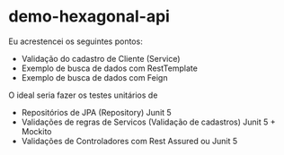 # demo-hexagonal-api

Eu acrestencei os seguintes pontos:

- Validação do cadastro de Cliente (Service)
- Exemplo de busca de dados com RestTemplate
- Exemplo de busca de dados com Feign


O ideal seria fazer os testes unitários de 

- Repositórios de JPA (Repository) Junit 5
- Validações de regras de Servicos (Validação de cadastros) Junit 5 + Mockito
- Validações de Controladores com Rest Assured ou Junit 5